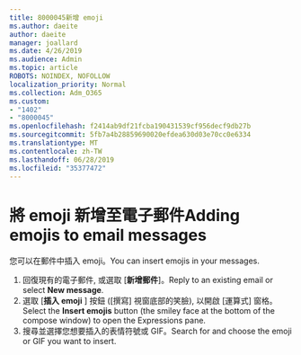 ```yaml
---
title: 8000045新增 emoji
ms.author: daeite
author: daeite
manager: joallard
ms.date: 4/26/2019
ms.audience: Admin
ms.topic: article
ROBOTS: NOINDEX, NOFOLLOW
localization_priority: Normal
ms.collection: Adm_O365
ms.custom:
- "1402"
- "8000045"
ms.openlocfilehash: f2414ab9df21fcba190431539cf956decf9db27b
ms.sourcegitcommit: 5fb7a4b28859690020efdea630d03e70cc0e6334
ms.translationtype: MT
ms.contentlocale: zh-TW
ms.lasthandoff: 06/28/2019
ms.locfileid: "35377472"
---
```

# <a name="adding-emojis-to-email-messages"></a><span data-ttu-id="a03d1-102">將 emoji 新增至電子郵件</span><span class="sxs-lookup"><span data-stu-id="a03d1-102">Adding emojis to email messages</span></span>

<span data-ttu-id="a03d1-103">您可以在郵件中插入 emoji。</span><span class="sxs-lookup"><span data-stu-id="a03d1-103">You can insert emojis in your messages.</span></span>

1. <span data-ttu-id="a03d1-104">回復現有的電子郵件, 或選取 [**新增郵件**]。</span><span class="sxs-lookup"><span data-stu-id="a03d1-104">Reply to an existing email or select **New message**.</span></span>
1. <span data-ttu-id="a03d1-105">選取 [**插入 emoji** ] 按鈕 ([撰寫] 視窗底部的笑臉), 以開啟 [運算式] 窗格。</span><span class="sxs-lookup"><span data-stu-id="a03d1-105">Select the **Insert emojis** button (the smiley face at the bottom of the compose window) to open the Expressions pane.</span></span>
1. <span data-ttu-id="a03d1-106">搜尋並選擇您想要插入的表情符號或 GIF。</span><span class="sxs-lookup"><span data-stu-id="a03d1-106">Search for and choose the emoji or GIF you want to insert.</span></span>